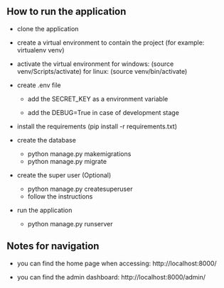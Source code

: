 ## How to run the application

* clone the application

* create a virtual environment to contain the project (for example: virtualenv venv)

* activate the virtual environment for windows: (source venv/Scripts/activate) for linux: (source venv/bin/activate)

* create .env file 
    * add the SECRET_KEY as a environment variable

    * add the DEBUG=True in case of development stage

* install the requirements (pip install -r requirements.txt)

* create the database

    * python manage.py makemigrations
    * python manage.py migrate

* create the super user (Optional)

    * python manage.py createsuperuser
    * follow the instructions

* run the application
    * python manage.py runserver



## Notes for navigation

* you can find the home page when accessing: http://localhost:8000/

* you can find the admin dashboard: http://localhost:8000/admin/
